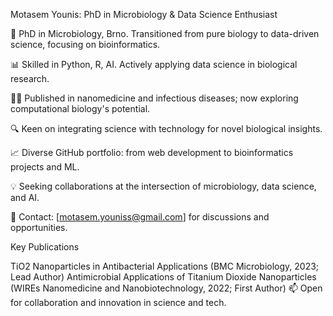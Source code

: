 
Motasem Younis: PhD in Microbiology & Data Science Enthusiast

🔬 PhD in Microbiology, Brno. Transitioned from pure biology to data-driven science, focusing on bioinformatics.

📊 Skilled in Python, R, AI. Actively applying data science in biological research.

👨‍💻 Published in nanomedicine and infectious diseases; now exploring computational biology's potential.

🔍 Keen on integrating science with technology for novel biological insights.

📈 Diverse GitHub portfolio: from web development to bioinformatics projects and ML.

💡 Seeking collaborations at the intersection of microbiology, data science, and AI.

📧 Contact: [motasem.youniss@gmail.com] for discussions and opportunities.

Key Publications

TiO2 Nanoparticles in Antibacterial Applications (BMC Microbiology, 2023; Lead Author)
Antimicrobial Applications of Titanium Dioxide Nanoparticles (WIREs Nanomedicine and Nanobiotechnology, 2022; First Author)
📫 Open for collaboration and innovation in science and tech.
